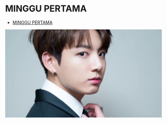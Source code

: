 # MINGGU PERTAMA

+ [MINGGU PERTAMA](https://github.com/ayuwidyainggit/tct/tree/master/minggu-01)

![jungkook](https://github.com/ayuwidyainggit/tct/blob/master/images/jungkook.jpg)